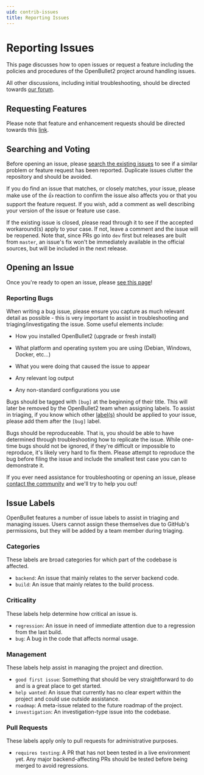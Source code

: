 ```yaml
---
uid: contrib-issues
title: Reporting Issues
---
```


# Reporting Issues

This page discusses how to open issues or request a feature including the policies and procedures of the OpenBullet2 project around handling issues.

All other discussions, including initial troubleshooting, should be directed towards [our forum](https://discourse.openbullet.dev/).

## Requesting Features

Please note that feature and enhancement requests should be directed towards this [link](https://github.com/openbullet/OpenBullet2/issues/new?assignees=&labels=enhancement&projects=&template=feature_request.md&title=%5BREQUEST%5D).

## Searching and Voting

Before opening an issue, please [search the existing issues](https://github.com/openbullet/OpenBullet2/issues?q=is%3Aissue) to see if a similar problem or feature request has been reported. Duplicate issues clutter the repository and should be avoided.

If you do find an issue that matches, or closely matches, your issue, please make use of the :+1: reaction to confirm the issue also affects you or that you support the feature request. If you wish, add a comment as well describing your version of the issue or feature use case.

If the existing issue is closed, please read through it to see if the accepted workaround(s) apply to your case. If not, leave a comment and the issue will be reopened. Note that, since PRs go into `dev` first but releases are built from `master`, an issue's fix won't be immediately available in the official sources, but will be included in the next release.

## Opening an Issue

Once you're ready to open an issue, please [see this page](https://github.com/openbullet/OpenBullet2/issues/new/choose)!

### Reporting Bugs

When writing a bug issue, please ensure you capture as much relevant detail as possible - this is very important to assist in troubleshooting and triaging/investigating the issue. Some useful elements include:

- How you installed OpenBullet2 (upgrade or fresh install)

- What platform and operating system you are using (Debian, Windows, Docker, etc...)

- What you were doing that caused the issue to appear

- Any relevant log output

- Any non-standard configurations you use

Bugs should be tagged with `[bug]` at the beginning of their title. This will later be removed by the OpenBullet2 team when assigning labels. To assist in triaging, if you know which other [label(s)](/docs/general/contributing/issues#issue-labels) should be applied to your issue, please add them after the `[bug]` label.

Bugs should be reproduceable. That is, you should be able to have determined through troubleshooting how to replicate the issue. While one-time bugs should not be ignored, if they're difficult or impossible to reproduce, it's likely very hard to fix them. Please attempt to reproduce the bug before filing the issue and include the smallest test case you can to demonstrate it.

If you ever need assistance for troubleshooting or opening an issue, please [contact the community](https://discourse.openbullet.dev/) and we'll try to help you out!

## Issue Labels

OpenBullet features a number of issue labels to assist in triaging and managing issues. Users cannot assign these themselves due to GitHub's permissions, but they will be added by a team member during triaging.

### Categories

These labels are broad categories for which part of the codebase is affected.

- `backend`: An issue that mainly relates to the server backend code.
- `build`: An issue that mainly relates to the build process.

### Criticality

These labels help determine how critical an issue is.

- `regression`: An issue in need of immediate attention due to a regression from the last build.
- `bug`: A bug in the code that affects normal usage.

### Management

These labels help assist in managing the project and direction.

- `good first issue`: Something that should be very straightforward to do and is a great place to get started.
- `help wanted`: An issue that currently has no clear expert within the project and could use outside assistance.
- `roadmap`: A meta-issue related to the future roadmap of the project.
- `investigation`: An investigation-type issue into the codebase.

### Pull Requests

These labels apply only to pull requests for administrative purposes.

- `requires testing`: A PR that has not been tested in a live environment yet. Any major backend-affecting PRs should be tested before being merged to avoid regressions.